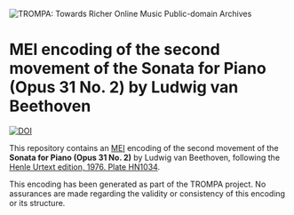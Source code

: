![TROMPA: Towards Richer Online Music Public-domain Archives](https://trompamusic.eu/sites/default/files/top-bar-logo_0_0.png)
                                                                                
# MEI encoding of the second movement of the Sonata for Piano (Opus 31 No. 2) by Ludwig van Beethoven


[![DOI](https://zenodo.org/badge/320568596.svg)](https://zenodo.org/badge/latestdoi/320568596)


                                                                              
This repository contains an [MEI](https://music-encoding.org) encoding of the second movement of the **Sonata for Piano (Opus 31 No. 2)** by Ludwig van Beethoven, 
following the [Henle Urtext edition, 1976. Plate HN1034](https://imslp.org/wiki/Special:ReverseLookup/621761).

This encoding has been generated as part of the TROMPA project. No assurances are made regarding the validity or consistency of this encoding or its structure.
